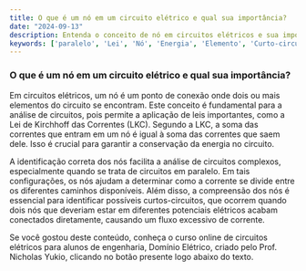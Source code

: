 ```yaml
---
title: O que é um nó em um circuito elétrico e qual sua importância?
date: "2024-09-13"
description: Entenda o conceito de nó em circuitos elétricos e sua importância na análise de circuitos.
keywords: ['paralelo', 'Lei', 'Nó', 'Energia', 'Elemento', 'Curto-circuito', 'Malha']
---
```


### O que é um nó em um circuito elétrico e qual sua importância?

Em circuitos elétricos, um nó é um ponto de conexão onde dois ou mais elementos do circuito se encontram. Este conceito é fundamental para a análise de circuitos, pois permite a aplicação de leis importantes, como a Lei de Kirchhoff das Correntes (LKC). Segundo a LKC, a soma das correntes que entram em um nó é igual à soma das correntes que saem dele. Isso é crucial para garantir a conservação da energia no circuito.

A identificação correta dos nós facilita a análise de circuitos complexos, especialmente quando se trata de circuitos em paralelo. Em tais configurações, os nós ajudam a determinar como a corrente se divide entre os diferentes caminhos disponíveis. Além disso, a compreensão dos nós é essencial para identificar possíveis curtos-circuitos, que ocorrem quando dois nós que deveriam estar em diferentes potenciais elétricos acabam conectados diretamente, causando um fluxo excessivo de corrente.

Se você gostou deste conteúdo, conheça o curso online de circuitos elétricos para alunos de engenharia, Domínio Elétrico, criado pelo Prof. Nicholas Yukio, clicando no botão presente logo abaixo do texto.